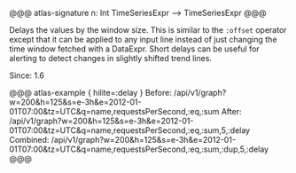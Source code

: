 @@@ atlas-signature
n: Int
TimeSeriesExpr
-->
TimeSeriesExpr
@@@

Delays the values by the window size. This is similar to the `:offset` operator
except that it can be applied to any input line instead of just changing the time
window fetched with a DataExpr. Short delays can be useful for alerting to detect
changes in slightly shifted trend lines.

Since: 1.6

@@@ atlas-example { hilite=:delay }
Before: /api/v1/graph?w=200&h=125&s=e-3h&e=2012-01-01T07:00&tz=UTC&q=name,requestsPerSecond,:eq,:sum
After: /api/v1/graph?w=200&h=125&s=e-3h&e=2012-01-01T07:00&tz=UTC&q=name,requestsPerSecond,:eq,:sum,5,:delay
Combined: /api/v1/graph?w=200&h=125&s=e-3h&e=2012-01-01T07:00&tz=UTC&q=name,requestsPerSecond,:eq,:sum,:dup,5,:delay
@@@